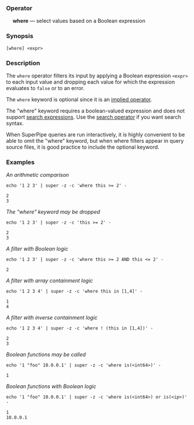 ### Operator

&emsp; **where** &mdash; select values based on a Boolean expression

### Synopsis
```
[where] <expr>
```
### Description

The `where` operator filters its input by applying a Boolean expression `<expr>`
to each input value and dropping each value for which the expression evaluates
to `false` or to an error.

The `where` keyword is optional since it is an
[implied operator](../pipeline-model.md#implied-operators).

The "where" keyword requires a boolean-valued expression and does not support
[search expressions](../search-expressions).  Use the
[search operator](search) if you want search syntax.

When SuperPipe queries are run interactively, it is highly convenient to be able to omit
the "where" keyword, but when where filters appear in query source files,
it is good practice to include the optional keyword.

### Examples

_An arithmetic comparison_
```mdtest-command
echo '1 2 3' | super -z -c 'where this >= 2' -
```

```mdtest-output
2
3
```
_The "where" keyword may be dropped_
```mdtest-command
echo '1 2 3' | super -z -c 'this >= 2' -
```

```mdtest-output
2
3
```
_A filter with Boolean logic_
```mdtest-command
echo '1 2 3' | super -z -c 'where this >= 2 AND this <= 2' -
```

```mdtest-output
2
```
_A filter with array containment logic_
```mdtest-command
echo '1 2 3 4' | super -z -c 'where this in [1,4]' -
```

```mdtest-output
1
4
```
_A filter with inverse containment logic_
```mdtest-command
echo '1 2 3 4' | super -z -c 'where ! (this in [1,4])' -
```

```mdtest-output
2
3
```
_Boolean functions may be called_
```mdtest-command
echo '1 "foo" 10.0.0.1' | super -z -c 'where is(<int64>)' -
```

```mdtest-output
1
```
_Boolean functions with Boolean logic_
```mdtest-command
echo '1 "foo" 10.0.0.1' | super -z -c 'where is(<int64>) or is(<ip>)' -
```

```mdtest-output
1
10.0.0.1
```
